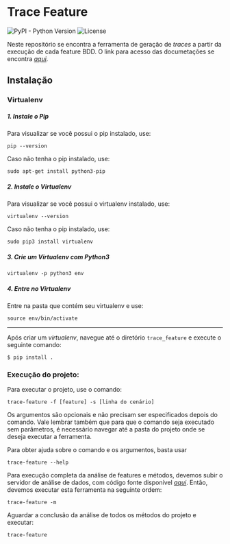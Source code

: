 # Trace Feature

![PyPI - Python Version](https://img.shields.io/badge/python-3-blue.svg?longCache=true&style=flat-square)
![License](https://img.shields.io/github/license/mashape/apistatus.svg?style=flat-square)


Neste repositório se encontra a ferramenta de geração de _traces_ a partir da execução de cada feature BDD. 
O link para acesso das documetações se encontra *[aqui](https://trace-features-bdd.github.io/trace_feature_docs/)*.

## Instalação

### Virtualenv

##### **1. Instale o Pip**
Para visualizar se você possui o pip instalado, use:
```shell
pip --version
```

Caso não tenha o pip instalado, use:
```shell
sudo apt-get install python3-pip
```


##### **2. Instale o Virtualenv**
Para visualizar se você possui o virtualenv instalado, use:
```shell
virtualenv --version
```

Caso não tenha o pip instalado, use:   
```shell
sudo pip3 install virtualenv
```


##### **3. Crie um Virtualenv com Python3**
```shell
virtualenv -p python3 env
```


##### **4. Entre no Virtualenv**
Entre na pasta que contém seu virtualenv e use:  

```shell 
source env/bin/activate
```

---

Após criar um _virtualenv_, navegue até o diretório `trace_feature` e execute o seguinte comando:   

```shell
$ pip install .
```

### Execução do projeto:
Para executar o projeto, use o comando:

```shell
trace-feature -f [feature] -s [linha do cenário]
```

Os argumentos são opcionais e não precisam ser especificados depois do comando. Vale lembrar também que para que o comando seja executado sem parâmetros, é necessário navegar até a pasta do projeto onde se deseja executar a ferramenta.

Para obter ajuda sobre o comando e os argumentos, basta usar

```shell
trace-feature --help
```

Para execução completa da análise de features e métodos, devemos subir o servidor de análise de dados, com código fonte disponível *[aqui](https://github.com/BDD-OperationalProfile/server_op)*. Então, devemos executar esta ferramenta na seguinte ordem:

```shell
trace-feature -m
```
Aguardar a conclusão da análise de todos os métodos do projeto e executar:


```shell
trace-feature
```


